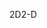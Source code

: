 <span data-ttu-id="18389-101">2D</span><span class="sxs-lookup"><span data-stu-id="18389-101">2-D</span></span>